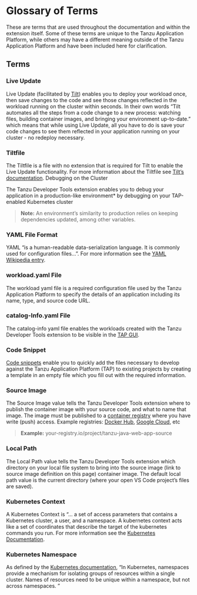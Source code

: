 # Glossary of Terms

These are terms that are used throughout the documentation and within the extension itself. Some of these terms are unique to the Tanzu Application Platform, while others may have a different meaning outside of the Tanzu Application Platform and have been included here for clarification.

## Terms

### <a id="live-update"></a>Live Update
Live Update (facilitated by [Tilt](https://docs.tilt.dev/)) enables you to deploy your workload once, then save changes to the code and see those changes reflected in the workload running on the cluster within seconds. In their own words “Tilt automates all the steps from a code change to a new process: watching files, building container images, and bringing your environment up-to-date.” which means that while using Live Update, all you have to do is save your code changes to see them reflected in your application running on your cluster - no redeploy necessary.

### <a id="tiltfile"></a>Tiltfile
The Tiltfile is a file with no extension that is required for Tilt to enable the Live Update functionality. For more information about the Tiltfile see [Tilt’s documentation](https://docs.tilt.dev/tiltfile_concepts.html).
Debugging on the Cluster

The Tanzu Developer Tools extension enables you to debug your application in a production-like environment* by debugging on your TAP-enabled Kubernetes cluster

> **Note:** An environment’s similarity to production relies on keeping dependencies updated, among other variables.

### <a id="yaml-file-format"></a>YAML File Format
YAML “is a human-readable data-serialization language. It is commonly used for configuration files…”. For more information see the [YAML Wikipedia entry](https://en.wikipedia.org/wiki/YAML).

### <a id="workload-yaml"></a>workload.yaml File
The workload yaml file is a required configuration file used by the Tanzu Application Platform to specify the details of an application including its name, type, and source code URL.

### <a id="catalog-info-yaml"></a>catalog-Info.yaml File
The catalog-info yaml file enables the workloads created with the Tanzu Developer Tools extension to be visible in the [TAP GUI](https://github.com/pivotal/docs-tap/blob/main/tap-gui/about.md).

### <a id="code-snippet"></a>Code Snippet
[Code snippets](https://code.visualstudio.com/docs/editor/userdefinedsnippets) enable you to quickly add the files necessary to develop against the Tanzu Application Platform (TAP) to existing projects by creating a template in an empty file which you fill out with the required information.

### <a id="source-image"></a>Source Image
The Source Image value tells the Tanzu Developer Tools extension where to publish the container image with your source code, and what to name that image. The image must be published to a [container registry](https://github.com/pivotal/docs-tap/blob/main/vscode-extension/glossary-of-terms.md) where you have write (push) access. Example registries: [Docker Hub](https://www.docker.com/products/docker-hub), [Google Cloud](https://cloud.google.com/container-registry), etc

> **Example:** your-registry.io/project/tanzu-java-web-app-source

### <a id="local-path"></a>Local Path
The Local Path value tells the Tanzu Developer Tools extension which directory on your local file system to bring into the source image (link to source image definition on this page) container image. The default local path value is the current directory (where your open VS Code project’s files are saved).

### <a id="kubernetes-context"></a>Kubernetes Context
A Kubernetes Context is “... a set of access parameters that contains a Kubernetes cluster, a user, and a namespace. A kubernetes context acts like a set of coordinates that describe the target of the kubernetes commands you run. For more information see the [Kubernetes Documentation](https://kubernetes.io/docs/tasks/access-application-cluster/configure-access-multiple-clusters/).

### <a id="kubernetes-namespace"></a>Kubernetes Namespace
As defined by the [Kubernetes documentation](https://kubernetes.io/docs/concepts/overview/working-with-objects/namespaces/), “In Kubernetes, namespaces provide a mechanism for isolating groups of resources within a single cluster. Names of resources need to be unique within a namespace, but not across namespaces. ”
